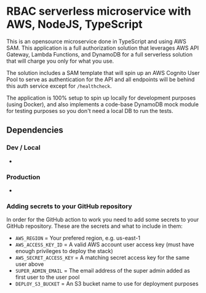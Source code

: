 # RBAC serverless microservice with AWS, NodeJS, TypeScript

This is an opensource microservice done in TypeScript and using AWS SAM. This application is a full authorization solution that leverages AWS API Gateway, Lambda Functions, and DynamoDB for a full serverless solution that will charge you only for what you use.

The solution includes a SAM template that will spin up an AWS Cognito User Pool to serve as authentication for the API and all endpoints will be behind this auth service except for `/healthcheck`.

The application is 100% setup to spin up locally for development purposes (using Docker), and also implements a code-base DynamoDB mock module for testing purposes so you don't need a local DB to run the tests.

## Dependencies

### Dev / Local

-

### Production

-

### Adding secrets to your GitHub repository

In order for the GitHub action to work you need to add some secrets to your GitHub repository. These are the secrets and what to include in them:

-   `AWS_REGION` = Your prefered region, e.g. us-east-1
-   `AWS_ACCESS_KEY_ID` = A valid AWS account user access key (must have enough privileges to deploy the stack)
-   `AWS_SECRET_ACCESS_KEY` = A matching secret access key for the same user above
-   `SUPER_ADMIN_EMAIL` = The email address of the super admin added as first user to the user pool
-   `DEPLOY_S3_BUCKET` = An S3 bucket name to use for deployment purposes
